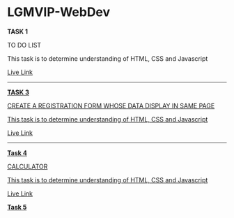# LGMVIP-WebDev

**TASK 1**

TO DO LIST

This task is to determine understanding of HTML, CSS and Javascript 


<a href = "https://pritanjan.github.io/To-Do-List/"> Live Link 

<hr>


**TASK 3**

CREATE A REGISTRATION FORM WHOSE DATA DISPLAY IN SAME PAGE

This task is to determine understanding of HTML, CSS and Javascript

<a href = "https://pritanjan.github.io/Registration-Form/"> Live Link


<hr>



**Task 4**

CALCULATOR

This task is to determine understanding of HTML, CSS and Javascript

<a href = "https://pritanjan.github.io/Calc/"> Live Link





**Task 5**


